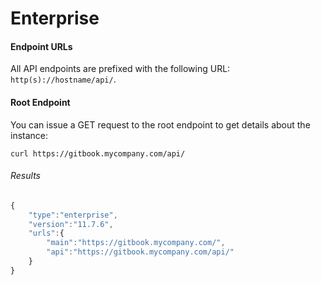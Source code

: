 # Enterprise

#### Endpoint URLs

All API endpoints are prefixed with the following URL: `http(s)://hostname/api/`.


#### Root Endpoint

You can issue a GET request to the root endpoint to get details about the instance:

```
curl https://gitbook.mycompany.com/api/
```

###### Results

```js
{
    "type":"enterprise",
    "version":"11.7.6",
    "urls":{
        "main":"https://gitbook.mycompany.com/",
        "api":"https://gitbook.mycompany.com/api/"
    }
}
```